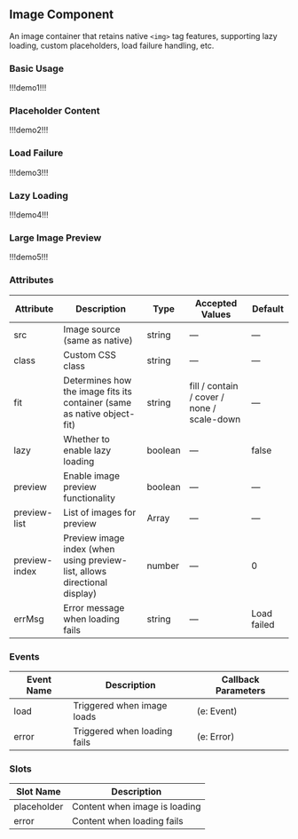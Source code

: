 ## Image Component

An image container that retains native `<img>` tag features, supporting lazy loading, custom placeholders, load failure handling, etc.

### Basic Usage

!!!demo1!!!

### Placeholder Content

!!!demo2!!!

### Load Failure

!!!demo3!!!

### Lazy Loading

!!!demo4!!!

### Large Image Preview

!!!demo5!!!

### Attributes

| Attribute      | Description                                                                 | Type           | Accepted Values                             | Default    |
| ---------------| --------------------------------------------------------------------------- | -------------- | ------------------------------------------- | ---------- |
| src            | Image source (same as native)                                              | string         | —                                           | —          |
| class          | Custom CSS class                                                           | string         | —                                           | —          |
| fit            | Determines how the image fits its container (same as native object-fit)    | string         | fill / contain / cover / none / scale-down  | —          |
| lazy           | Whether to enable lazy loading                                             | boolean        | —                                           | false      |
| preview        | Enable image preview functionality                                         | boolean        | —                                           | —          |
| preview-list   | List of images for preview                                                 | Array<string>  | —                                           | —          |
| preview-index  | Preview image index (when using preview-list, allows directional display)  | number         | —                                           | 0          |
| errMsg         | Error message when loading fails                                           | string         | —                                           | Load failed|

### Events

| Event Name | Description                     | Callback Parameters |
| ---------- | ------------------------------- | ------------------- |
| load       | Triggered when image loads      | (e: Event)          |
| error      | Triggered when loading fails    | (e: Error)          |

### Slots

| Slot Name    | Description                      |
| ------------ | -------------------------------- |
| placeholder  | Content when image is loading    |
| error        | Content when loading fails       |